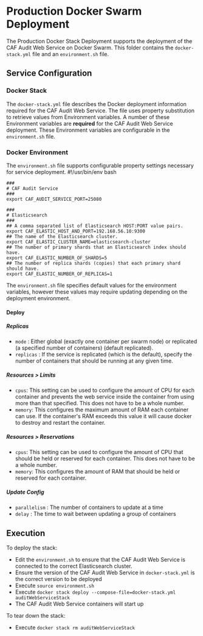 # Production Docker Swarm Deployment

The Production Docker Stack Deployment supports the deployment of the CAF Audit Web Service on Docker Swarm. This folder contains the `docker-stack.yml` file and an `environment.sh` file.

## Service Configuration

### Docker Stack
The `docker-stack.yml` file describes the Docker deployment information required for the CAF Audit Web Service. The file uses property substitution to retrieve values from Environment variables. A number of these Environment variables are **required** for the CAF Audit Web Service deployment. These Environment variables are configurable in the `environment.sh` file.

### Docker Environment
The `environment.sh` file supports configurable property settings necessary for service deployment.
	#!/usr/bin/env bash
	
	###
	# CAF Audit Service 
	###
	export CAF_AUDIT_SERVICE_PORT=25080
	
	###
	# Elasticsearch
	###
	## A comma separated list of Elasticsearch HOST:PORT value pairs.
	export CAF_ELASTIC_HOST_AND_PORT=192.168.56.10:9300
	## The name of the Elasticsearch cluster.
	export CAF_ELASTIC_CLUSTER_NAME=elasticsearch-cluster
	## The number of primary shards that an Elasticsearch index should have.
	export CAF_ELASTIC_NUMBER_OF_SHARDS=5
	## The number of replica shards (copies) that each primary shard should have.
	export CAF_ELASTIC_NUMBER_OF_REPLICAS=1

The `environment.sh` file specifies default values for the environment variables, however these values may require updating depending on the deployment environment.

#### Deploy

##### Replicas
* `mode` : Either global (exactly one container per swarm node) or replicated (a specified number of containers) (default replicated).
* `replicas` : If the service is replicated (which is the default), specify the number of containers that should be running at any given time.

##### Resources > Limits
* `cpus`: This setting can be used to configure the amount of CPU for each container and prevents the web service inside the container from using more than that specified. This does not have to be a whole number.
* `memory`: This configures the maximum amount of RAM each container can use. If the container's RAM exceeds this value it will cause docker to destroy and restart the container.

##### Resources > Reservations
* `cpus`: This setting can be used to configure the amount of CPU that should be held or reserved for each container. This does not have to be a whole number.
* `memory`: This configures the amount of RAM that should be held or reserved for each container.

##### Update Config
* `parallelism` : The number of containers to update at a time
* `delay` : The time to wait between updating a group of containers

## Execution

To deploy the stack:
* Edit the `environment.sh` to ensure that the CAF Audit Web Service is connected to the correct Elasticsearch cluster.
* Ensure the version of the CAF Audit Web Service in `docker-stack.yml` is the correct version to be deployed
* Execute `source environment.sh`
* Execute `docker stack deploy --compose-file=docker-stack.yml auditWebServiceStack`  
* The CAF Audit Web Service containers will start up

To tear down the stack:
* Execute `docker stack rm auditWebServiceStack`